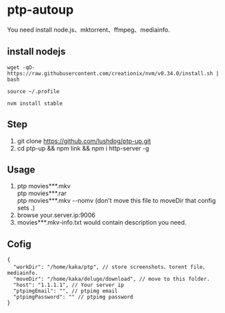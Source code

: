 # ptp-autoup
You need install node.js、mktorrent、ffmpeg、mediainfo.

## install nodejs

```
wget -qO- https://raw.githubusercontent.com/creationix/nvm/v0.34.0/install.sh | bash

source ~/.profile

nvm install stable
```

## Step
1. git clone https://github.com/lushdog/ptp-up.git
2. cd ptp-up && npm link && npm i http-server -g

## Usage

1. ptp movies***.mkv <br>
   ptp movies***.rar <br>
   ptp movies***.mkv --nomv (don't move this file to moveDir that config sets .)
2. browse your.server.ip:9006
3. movies***.mkv-info.txt would contain description you need.

## Cofig

```
{
  "workDir": "/home/kaka/ptp", // store screenshots、torent file、mediainfo.
  "moveDir": "/home/kaka/deluge/download", // move to this folder.
  "host": "1.1.1.1", // Your server ip
  "ptpimgEmail": "", // ptpimg email
  "ptpimgPassword": "" // ptpimg password
}
```
